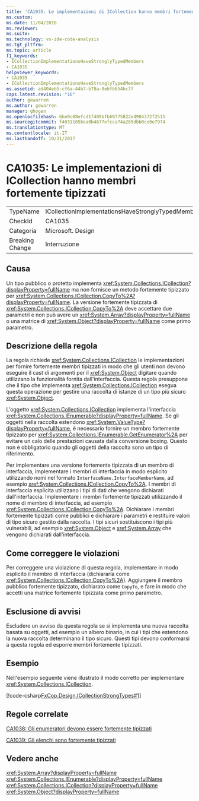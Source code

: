 ```yaml
---
title: 'CA1035: Le implementazioni di ICollection hanno membri fortemente tipizzati | Documenti Microsoft'
ms.custom: 
ms.date: 11/04/2016
ms.reviewer: 
ms.suite: 
ms.technology: vs-ide-code-analysis
ms.tgt_pltfrm: 
ms.topic: article
f1_keywords:
- ICollectionImplementationsHaveStronglyTypedMembers
- CA1035
helpviewer_keywords:
- CA1035
- ICollectionImplementationsHaveStronglyTypedMembers
ms.assetid: ad404eb5-cf6a-44b7-b78a-8ebfb654bc7f
caps.latest.revision: "16"
author: gewarren
ms.author: gewarren
manager: ghogen
ms.openlocfilehash: 6be0c08efcd1f409bfb69775822e4904372f2511
ms.sourcegitcommit: f40311056ea0b4677efcca74a285dbb0ce0e7974
ms.translationtype: MT
ms.contentlocale: it-IT
ms.lasthandoff: 10/31/2017
---
```

# <a name="ca1035-icollection-implementations-have-strongly-typed-members"></a>CA1035: Le implementazioni di ICollection hanno membri fortemente tipizzati
|||  
|-|-|  
|TypeName|ICollectionImplementationsHaveStronglyTypedMembers|  
|CheckId|CA1035|  
|Categoria|Microsoft. Design|  
|Breaking Change|Interruzione|  
  
## <a name="cause"></a>Causa  
 Un tipo pubblico o protetto implementa <xref:System.Collections.ICollection?displayProperty=fullName> ma non fornisce un metodo fortemente tipizzato per <xref:System.Collections.ICollection.CopyTo%2A?displayProperty=fullName>. La versione fortemente tipizzata di <xref:System.Collections.ICollection.CopyTo%2A> deve accettare due parametri e non può avere un <xref:System.Array?displayProperty=fullName> o una matrice di <xref:System.Object?displayProperty=fullName> come primo parametro.  
  
## <a name="rule-description"></a>Descrizione della regola  
 La regola richiede <xref:System.Collections.ICollection> le implementazioni per fornire fortemente membri tipizzati in modo che gli utenti non devono eseguire il cast di argomenti per il <xref:System.Object> digitare quando utilizzano la funzionalità fornita dall'interfaccia. Questa regola presuppone che il tipo che implementa <xref:System.Collections.ICollection> esegua questa operazione per gestire una raccolta di istanze di un tipo più sicuro <xref:System.Object>.  
  
 L'oggetto <xref:System.Collections.ICollection> implementa l'interfaccia <xref:System.Collections.IEnumerable?displayProperty=fullName>. Se gli oggetti nella raccolta estendono <xref:System.ValueType?displayProperty=fullName>, è necessario fornire un membro fortemente tipizzato per <xref:System.Collections.IEnumerable.GetEnumerator%2A> per evitare un calo delle prestazioni causata dalla conversione boxing. Questo non è obbligatorio quando gli oggetti della raccolta sono un tipo di riferimento.  
  
 Per implementare una versione fortemente tipizzata di un membro di interfaccia, implementare i membri di interfaccia in modo esplicito utilizzando nomi nel formato `InterfaceName.InterfaceMemberName`, ad esempio <xref:System.Collections.ICollection.CopyTo%2A>. I membri di interfaccia esplicita utilizzano i tipi di dati che vengono dichiarati dall'interfaccia. Implementare i membri fortemente tipizzati utilizzando il nome di membro di interfaccia, ad esempio <xref:System.Collections.ICollection.CopyTo%2A>. Dichiarare i membri fortemente tipizzati come pubblici e dichiarare i parametri e restituire valori di tipo sicuro gestito dalla raccolta. I tipi sicuri sostituiscono i tipi più vulnerabili, ad esempio <xref:System.Object> e <xref:System.Array> che vengono dichiarati dall'interfaccia.  
  
## <a name="how-to-fix-violations"></a>Come correggere le violazioni  
 Per correggere una violazione di questa regola, implementare in modo esplicito il membro di interfaccia (dichiararla come <xref:System.Collections.ICollection.CopyTo%2A>). Aggiungere il membro pubblico fortemente tipizzato, dichiarato come `CopyTo`, e fare in modo che accetti una matrice fortemente tipizzata come primo parametro.  
  
## <a name="when-to-suppress-warnings"></a>Esclusione di avvisi  
 Escludere un avviso da questa regola se si implementa una nuova raccolta basata su oggetti, ad esempio un albero binario, in cui i tipi che estendono la nuova raccolta determinano il tipo sicuro. Questi tipi devono conformarsi a questa regola ed esporre membri fortemente tipizzati.  
  
## <a name="example"></a>Esempio  
 Nell'esempio seguente viene illustrato il modo corretto per implementare <xref:System.Collections.ICollection>.  
  
 [!code-csharp[FxCop.Design.ICollectionStrongTypes#1](../code-quality/codesnippet/CSharp/ca1035-icollection-implementations-have-strongly-typed-members_1.cs)]  
  
## <a name="related-rules"></a>Regole correlate  
 [CA1038: Gli enumeratori devono essere fortemente tipizzati](../code-quality/ca1038-enumerators-should-be-strongly-typed.md)  
  
 [CA1039: Gli elenchi sono fortemente tipizzati](../code-quality/ca1039-lists-are-strongly-typed.md)  
  
## <a name="see-also"></a>Vedere anche  
 <xref:System.Array?displayProperty=fullName>   
 <xref:System.Collections.IEnumerable?displayProperty=fullName>   
 <xref:System.Collections.ICollection?displayProperty=fullName>   
 <xref:System.Object?displayProperty=fullName>